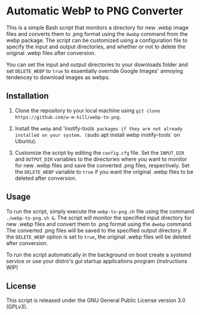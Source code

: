 # Automatic WebP to PNG Converter

This is a simple Bash script that monitors a directory for new .webp image files and converts them to .png format using the `dwebp` command from the webp package. The script can be customized using a configuration file to specify the input and output directories, and whether or not to delete the original .webp files after conversion.

You can set the input and output directories to your downloads folder and set `DELETE_WEBP` to `true` to essentially override Google Images' annoying tendencey to download images as webps. 

## Installation

1. Clone the repository to your local machine using `git clone https://github.com/w-m-hill/webp-to-png`.

2. Install the `webp` and 'inotify-tools` packages if they are not already installed on your system. (`sudo apt install webp inotify-tools` on Ubuntu).

3. Customize the script by editing the `config.cfg` file. Set the `INPUT_DIR` and `OUTPUT_DIR` variables to the directories where you want to monitor for new .webp files and save the converted .png files, respectively. Set the `DELETE_WEBP` variable to `true` if you want the original .webp files to be deleted after conversion.

## Usage

To run the script, simply execute the `webp-to-png.sh` file using the command `./webp-to-png.sh &`. The script will monitor the specified input directory for new .webp files and convert them to .png format using the `dwebp` command. The converted .png files will be saved to the specified output directory. If the `DELETE_WEBP` option is set to `true`, the original .webp files will be deleted after conversion.

To run the script automatically in the background on boot create a systemd service or use your distro's gui startup applications program (instructions WIP)

## License

This script is released under the GNU General Public License version 3.0 (GPLv3).

